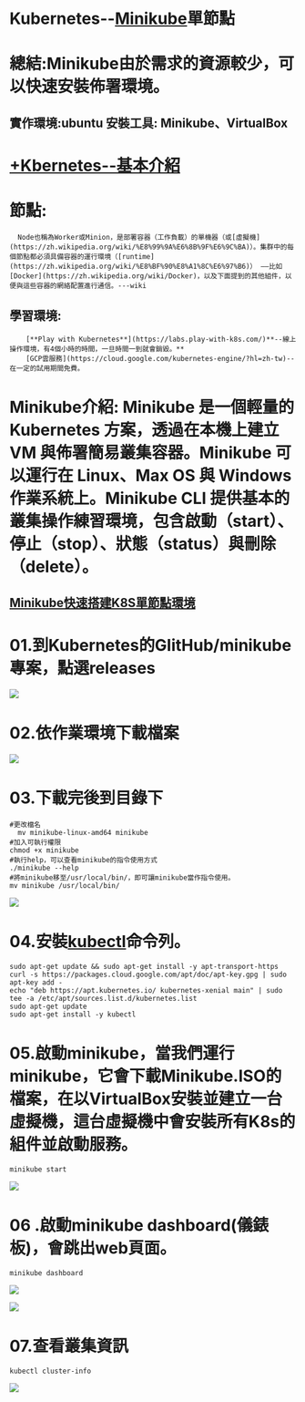 # Kubernetes--[Minikube](https://github.com/kubernetes/minikube)單節點

# 總結:Minikube由於需求的資源較少，可以快速安裝佈署環境。
## 實作環境:ubuntu                                                                                                     **安裝工具:** Minikube、VirtualBox


#     [+Kbernetes--基本介紹](https://paper.dropbox.com/doc/Kbernetes-hmnILF0hqQuyfQKuvJ1qT)                                                                    
# 節點:
      Node也稱為Worker或Minion，是部署容器（工作負載）的單機器（或[虛擬機](https://zh.wikipedia.org/wiki/%E8%99%9A%E6%8B%9F%E6%9C%BA)）。集群中的每個節點都必須具備容器的運行環境（[runtime](https://zh.wikipedia.org/wiki/%E8%BF%90%E8%A1%8C%E6%97%B6)） ——比如 [Docker](https://zh.wikipedia.org/wiki/Docker)，以及下面提到的其他組件，以便與這些容器的網絡配置進行通信。---wiki
## 學習環境:
        [**Play with Kubernetes**](https://labs.play-with-k8s.com/)**--線上操作環境，有4個小時的時間，一旦時間一到就會銷毀。**
        [GCP雲服務](https://cloud.google.com/kubernetes-engine/?hl=zh-tw)--在一定的試用期間免費。
# **Minikube介紹:**                                                           Minikube 是一個輕量的 Kubernetes 方案，透過在本機上建立 VM 與佈署簡易叢集容器。Minikube 可以運行在 Linux、Max OS 與 Windows 作業系統上。Minikube CLI 提供基本的叢集操作練習環境，包含啟動（start）、停止（stop）、狀態（status）與刪除（delete）。
## [Minikube快速搭建K8S單節點環境](https://github.com/kubernetes/minikube)
# 01.到Kubernetes的GIitHub/**minikube****專案，點選****releases**
![](https://d2mxuefqeaa7sj.cloudfront.net/s_F7C1CD749DEE17DA67FFEDF669AEE6F09ACB7656E9B43D594209F30FAE0B7DB6_1551365841868_minikube001.png)

# 02.依作業環境下載檔案
![](https://d2mxuefqeaa7sj.cloudfront.net/s_F7C1CD749DEE17DA67FFEDF669AEE6F09ACB7656E9B43D594209F30FAE0B7DB6_1551365954964_image.png)

# 03.下載完後到目錄下
    #更改檔名
      mv minikube-linux-amd64 minikube
    #加入可執行權限
    chmod +x minikube
    #執行help，可以查看minikube的指令使用方式
    ./minikube --help
    #將minikube移至/usr/local/bin/，即可讓minikube當作指令使用。
    mv minikube /usr/local/bin/
![](https://d2mxuefqeaa7sj.cloudfront.net/s_F7C1CD749DEE17DA67FFEDF669AEE6F09ACB7656E9B43D594209F30FAE0B7DB6_1551366793682_image.png)

# 04.安裝[kubectl](https://kubernetes.io/docs/tasks/tools/install-kubectl/)命令列。
    sudo apt-get update && sudo apt-get install -y apt-transport-https
    curl -s https://packages.cloud.google.com/apt/doc/apt-key.gpg | sudo apt-key add -
    echo "deb https://apt.kubernetes.io/ kubernetes-xenial main" | sudo tee -a /etc/apt/sources.list.d/kubernetes.list
    sudo apt-get update
    sudo apt-get install -y kubectl
# 05.啟動minikube，當我們運行minikube，它會下載Minikube.ISO的檔案，在以VirtualBox安裝並建立一台虛擬機，這台虛擬機中會安裝所有K8s的組件並啟動服務。
    minikube start
![](https://d2mxuefqeaa7sj.cloudfront.net/s_F7C1CD749DEE17DA67FFEDF669AEE6F09ACB7656E9B43D594209F30FAE0B7DB6_1551372747169_image.png)

# 06 .啟動minikube dashboard(儀錶板)，會跳出web頁面。
    minikube dashboard
![](https://d2mxuefqeaa7sj.cloudfront.net/s_F7C1CD749DEE17DA67FFEDF669AEE6F09ACB7656E9B43D594209F30FAE0B7DB6_1551373104851_image.png)

![](https://d2mxuefqeaa7sj.cloudfront.net/s_F7C1CD749DEE17DA67FFEDF669AEE6F09ACB7656E9B43D594209F30FAE0B7DB6_1551373268108_image.png)

# 07.查看叢集資訊
    kubectl cluster-info
![](https://d2mxuefqeaa7sj.cloudfront.net/s_F7C1CD749DEE17DA67FFEDF669AEE6F09ACB7656E9B43D594209F30FAE0B7DB6_1551414736541_image.png)


